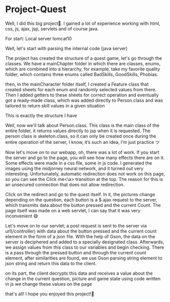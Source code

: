 # Project-Quest

Well, I did this big project🥳. 
I gained a lot of experience working with html, css, js, ajax,  jsp, servlets and of course java.

For start:
Local server tomcat10


Well, let's start with parsing the internal code (java server)

The project has created the structure of a quest game, let's go through the classes. We have a mainChapter folder in which there are classes, enums, which are combined into a hierarchy, for example, take my favorite quality folder, which contains three enums called BadSkills, GoodSkills, Phobias.

then, in the mainCharacter folder itself, I created a Feature class that created sheets for each enum and randomly selected values ​​from there. Then I added getters to these sheets for correct operation and eventually got a ready-made class, which was added directly to Person.class and was tailored to return skill values ​​in a given situation

This is exactly the structure I have

Well, now we'll talk about Person.class. This class is the main class of the entire folder, it returns values ​​directly to jsp when it is requested. The person class is skeleton.class, so it can only be created once during the entire operation of the server, I know, it’s such an idea, I’m just practice ツ

Now let's move on to our webapp, oh, there was a lot of work. If you start the server and go to the page, you will see how many effects there are on it. Some effects were made in a css file, some in js code. I generated the images using the midjorney neural network, and it turned out very interesting. Unfortunately, automatic redirection does not work on this page, so you can see the <a>Click me<\a> transition at the top. The reason for this is an unsecured connection that does not allow redirection.

Click on the redirect and go to the quest itself. In it, the pictures change depending on the question, each button is a $.ajax request to the server, which transmits data about the button pressed and the current Count. The page itself was made on a web servlet, I can say that it was very inconvenient 😅

Let's move on to our servlet; a post request is sent to the server via url(/controller) with data about the button pressed and the current count element in the form of a json file. With the help of Gson, the data on the server is deciphered and added to a specially designated class. Afterwards, we assign values ​​from this class to our variables and begin checking. There is a pass through the pressed button and through the current count element, after similarities are found, we use Gson parsing string element to json string and return this data to the client.

on its part, the client decrypts this data and receives a value about the change in the current question, picture and game state
using code written in js we change these values ​​on the page

that's all! I hope you enjoyed this project!🎉
